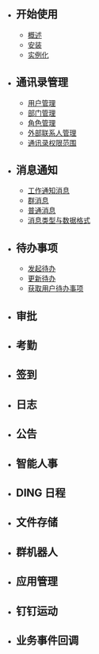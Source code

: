 - ## 开始使用
    - [概述](/{{version}}/overview)
    - [安装](/{{version}}/installation)
    - [实例化](/{{version}}/initialization)

- ## 通讯录管理
    - [用户管理](/{{version}}/user)
    - [部门管理](/{{version}}/department)
    - [角色管理](/{{version}}/role)
    - [外部联系人管理](/{{version}}/contact)
    - [通讯录权限范围](/{{version}}/scope)

- ## 消息通知
    - [工作通知消息](/{{version}}/todo)
    - [群消息](/{{version}}/todo)
    - [普通消息](/{{version}}/todo)
    - [消息类型与数据格式](/{{version}}/todo)

- ## 待办事项
    - [发起待办](/{{version}}/todo)
    - [更新待办](/{{version}}/todo)
    - [获取用户待办事项](/{{version}}/todo)

- ## 审批
- ## 考勤
- ## 签到
- ## 日志
- ## 公告
- ## 智能人事
- ## DING 日程
- ## 文件存储
- ## 群机器人
- ## 应用管理
- ## 钉钉运动
- ## 业务事件回调
